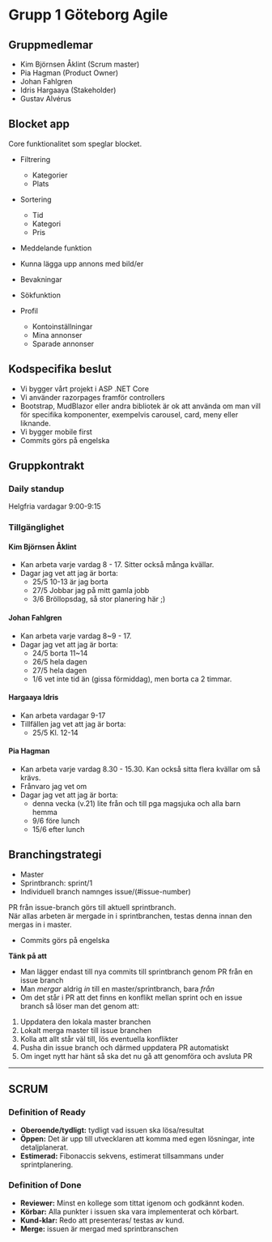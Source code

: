 # Grupp 1 Göteborg Agile

## Gruppmedlemar

 - Kim Björnsen Åklint (Scrum master)
 - Pia Hagman (Product Owner)
 - Johan Fahlgren 
 - Idris Hargaaya (Stakeholder)
 - Gustav Alvérus

## Blocket app

Core funktionalitet som speglar blocket. 

- Filtrering 
  - Kategorier
  - Plats

- Sortering
  - Tid
  - Kategori
  - Pris

- Meddelande funktion
- Kunna lägga upp annons med bild/er
- Bevakningar
- Sökfunktion
- Profil
  - Kontoinställningar
  - Mina annonser
  - Sparade annonser

## Kodspecifika beslut
- Vi bygger vårt projekt i ASP .NET Core
- Vi använder razorpages framför controllers
- Bootstrap, MudBlazor eller andra bibliotek är ok att använda om man vill för specifika komponenter, exempelvis carousel, card, meny eller liknande.
- Vi bygger mobile first
- Commits görs på engelska

## Gruppkontrakt

### Daily standup

Helgfria vardagar 9:00-9:15

### Tillgänglighet

#### Kim Björnsen Åklint
  - Kan arbeta varje vardag 8 - 17. Sitter också många kvällar.
  - Dagar jag vet att jag är borta:
    - 25/5 10-13 är jag borta
    - 27/5 Jobbar jag på mitt gamla jobb
    - 3/6 Bröllopsdag, så stor planering här ;)

#### Johan Fahlgren
  - Kan arbeta varje vardag 8~9 - 17.
  - Dagar jag vet att jag är borta:
    - 24/5 borta 11~14
    - 26/5 hela dagen
    - 27/5 hela dagen
    - 1/6 vet inte tid än (gissa förmiddag), men borta ca 2 timmar.

#### Hargaaya Idris
  - Kan arbeta vardagar 9-17
  - Tillfällen jag vet att jag är borta: 
    - 25/5 Kl. 12-14

#### Pia Hagman
- Kan arbeta varje vardag 8.30 - 15.30. Kan också sitta flera kvällar om så krävs.
- Frånvaro jag vet om
- Dagar jag vet att jag är borta:
  - denna vecka (v.21) lite från och till pga magsjuka och alla barn hemma
  - 9/6 före lunch
  - 15/6 efter lunch
 
    

## Branchingstrategi
- Master
 - Sprintbranch: sprint/1
  - Individuell branch namnges issue/(#issue-number)

PR från issue-branch görs till aktuell sprintbranch. <br>
När allas arbeten är mergade in i sprintbranchen, testas denna innan den mergas in i master.

- Commits görs på engelska

**Tänk på att**
- Man lägger endast till nya commits till sprintbranch genom PR från en issue branch
- Man _mergar_ aldrig _in_ till en master/sprintbranch, bara _från_
- Om det står i PR att det finns en konflikt mellan sprint och en issue branch så löser man det genom att:
1. Uppdatera den lokala master branchen
2. Lokalt merga master till issue branchen
3. Kolla att allt står väl till, lös eventuella konflikter
4. Pusha din issue branch och därmed uppdatera PR automatiskt
5. Om inget nytt har hänt så ska det nu gå att genomföra och avsluta PR 

___

## SCRUM

### Definition of Ready
- **Oberoende/tydligt:** tydligt vad issuen ska lösa/resultat 
- **Öppen:** Det är upp till utvecklaren att komma med egen lösningar, inte detaljplanerat.
- **Estimerad:** Fibonaccis sekvens, estimerat tillsammans under sprintplanering.  

### Definition of Done
- **Reviewer:** Minst en kollege som tittat igenom och godkännt koden.
- **Körbar:** Alla punkter i issuen ska vara implementerat och körbart.
- **Kund-klar:** Redo att presenteras/ testas av kund.
- **Merge:** issuen är mergad med sprintbranschen 
